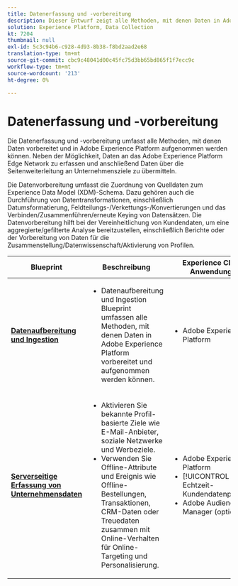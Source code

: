 ```yaml
---
title: Datenerfassung und -vorbereitung
description: Dieser Entwurf zeigt alle Methoden, mit denen Daten in Adobe Experience Platform erfasst und vorbereitet werden können.
solution: Experience Platform, Data Collection
kt: 7204
thumbnail: null
exl-id: 5c3c94b6-c928-4d93-8b38-f8bd2aad2e68
translation-type: tm+mt
source-git-commit: cbc9c48041d00c45fc75d3bb65bd865f1f7ecc9c
workflow-type: tm+mt
source-wordcount: '213'
ht-degree: 0%

---
```


# Datenerfassung und -vorbereitung

Die Datenerfassung und -vorbereitung umfasst alle Methoden, mit denen Daten vorbereitet und in Adobe Experience Platform aufgenommen werden können. Neben der Möglichkeit, Daten an das Adobe Experience Platform Edge Network zu erfassen und anschließend Daten über die Seitenweiterleitung an Unternehmensziele zu übermitteln.

Die Datenvorbereitung umfasst die Zuordnung von Quelldaten zum Experience Data Model (XDM)-Schema. Dazu gehören auch die Durchführung von Datentransformationen, einschließlich Datumsformatierung, Feldteilungs-/Verkettungs-/Konvertierungen und das Verbinden/Zusammenführen/erneute Keying von Datensätzen. Die Datenvorbereitung hilft bei der Vereinheitlichung von Kundendaten, um eine aggregierte/gefilterte Analyse bereitzustellen, einschließlich Berichte oder der Vorbereitung von Daten für die Zusammenstellung/Datenwissenschaft/Aktivierung von Profilen.

| Blueprint | Beschreibung | Experience Cloud-Anwendungen |
|---|---|---|
| **[Datenaufbereitung und Ingestion](ingestion.md)** | <ul><li>Datenaufbereitung und Ingestion Blueprint umfassen alle Methoden, mit denen Daten in Adobe Experience Platform vorbereitet und aufgenommen werden können.</ul></li> | <ul><li> Adobe Experience Platform </ul></li> |
| **[Serverseitige Erfassung von Unternehmensdaten](server-side-collection.md)** | <ul><li>Aktivieren Sie bekannte Profil-basierte Ziele wie E-Mail-Anbieter, soziale Netzwerke und Werbeziele. </li><li>Verwenden Sie Offline-Attribute und Ereignis wie Offline-Bestellungen, Transaktionen, CRM-Daten oder Treuedaten zusammen mit Online-Verhalten für Online-Targeting und Personalisierung.</li></ul> | <ul><li>Adobe Experience Platform</li><li> [!UICONTROL Echtzeit-Kundendatenplattform]</li><li>Adobe Audience Manager (optional)</li></ul> |
